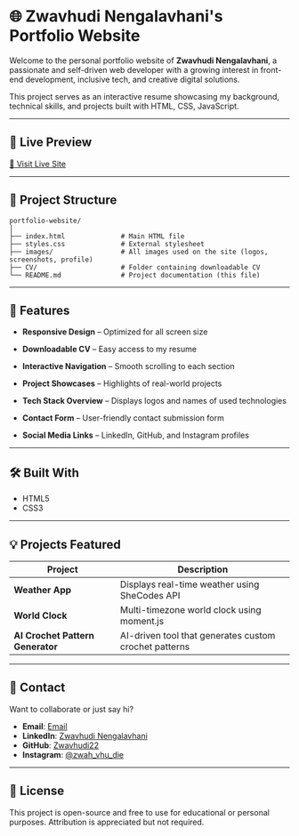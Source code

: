 # 🌐 Zwavhudi Nengalavhani's Portfolio Website

Welcome to the personal portfolio website of **Zwavhudi Nengalavhani**, a passionate and self-driven web developer with a growing interest in front-end development, inclusive tech, and creative digital solutions.

This project serves as an interactive resume showcasing my background, technical skills, and projects built with HTML, CSS, JavaScript.

---

## 📸 Live Preview

[🔗 Visit Live Site](https://zwavhudi-portfolio.netlify.app) 

---

## 📁 Project Structure

```
portfolio-website/
│
├── index.html              # Main HTML file
├── styles.css              # External stylesheet
├── images/                 # All images used on the site (logos, screenshots, profile)
├── CV/                     # Folder containing downloadable CV
└── README.md               # Project documentation (this file)
```

---

## 🚀 Features

* **Responsive Design** – Optimized for all screen size
  
* **Downloadable CV** – Easy access to my resume
  
* **Interactive Navigation** – Smooth scrolling to each section
  
* **Project Showcases** – Highlights of real-world projects
  
* **Tech Stack Overview** – Displays logos and names of used technologies
  
* **Contact Form** – User-friendly contact submission form
  
* **Social Media Links** – LinkedIn, GitHub, and Instagram profiles

---

## 🛠️ Built With

* HTML5
* CSS3

---

## 💡 Projects Featured

| Project                          | Description                                           |
| -------------------------------- | ----------------------------------------------------- |
| **Weather App**                  | Displays real-time weather using SheCodes API         |
| **World Clock**                  | Multi-timezone world clock using moment.js            |
| **AI Crochet Pattern Generator** | AI-driven tool that generates custom crochet patterns |

---

## 📧 Contact

Want to collaborate or just say hi?

* **Email**: [Email](nengalavhaniz@gmail.com)
* **LinkedIn**: [Zwavhudi Nengalavhani](https://www.linkedin.com/in/zwavhudi-nengalavhani-531239361)
* **GitHub**: [Zwavhudi22](https://www.github.com/Zwavhudi22)
* **Instagram**: [@zwah\_vhu\_die](https://www.instagram.com/zwah_vhu_die)

---

## 📄 License

This project is open-source and free to use for educational or personal purposes. Attribution is appreciated but not required.
